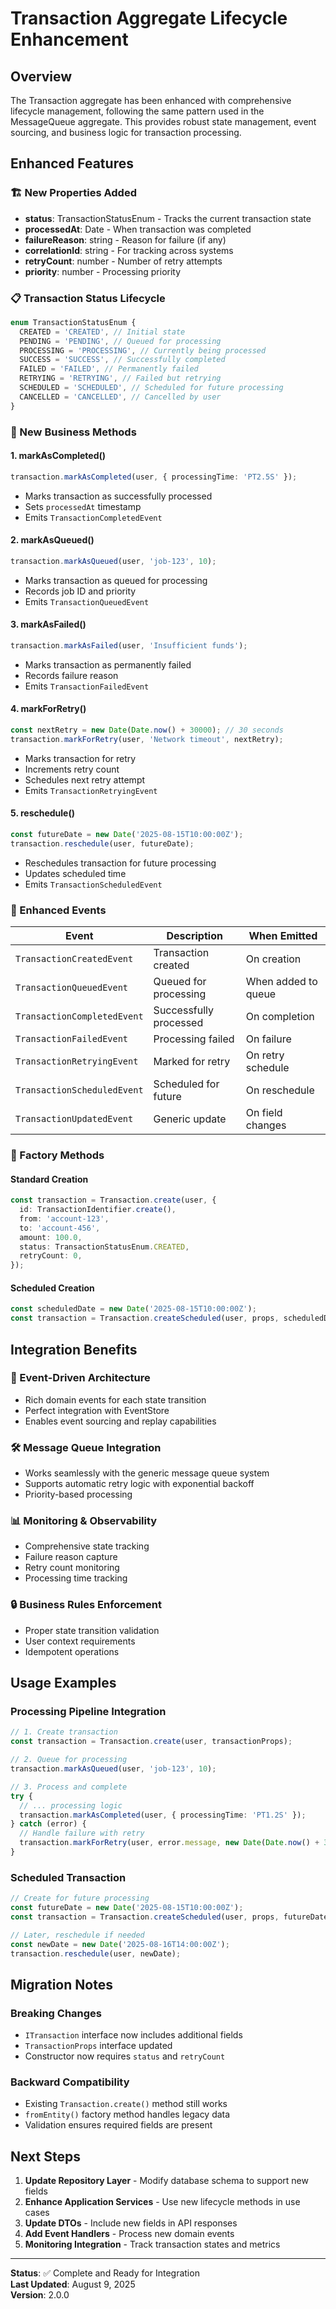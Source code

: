 # Transaction Aggregate Lifecycle Enhancement

## Overview

The Transaction aggregate has been enhanced with comprehensive lifecycle management, following the same pattern used in the MessageQueue aggregate. This provides robust state management, event sourcing, and business logic for transaction processing.

## Enhanced Features

### 🏗️ New Properties Added

- **status**: TransactionStatusEnum - Tracks the current transaction state
- **processedAt**: Date - When transaction was completed
- **failureReason**: string - Reason for failure (if any)
- **correlationId**: string - For tracking across systems
- **retryCount**: number - Number of retry attempts
- **priority**: number - Processing priority

### 📋 Transaction Status Lifecycle

```typescript
enum TransactionStatusEnum {
  CREATED = 'CREATED', // Initial state
  PENDING = 'PENDING', // Queued for processing
  PROCESSING = 'PROCESSING', // Currently being processed
  SUCCESS = 'SUCCESS', // Successfully completed
  FAILED = 'FAILED', // Permanently failed
  RETRYING = 'RETRYING', // Failed but retrying
  SCHEDULED = 'SCHEDULED', // Scheduled for future processing
  CANCELLED = 'CANCELLED', // Cancelled by user
}
```

### 🚀 New Business Methods

#### 1. **markAsCompleted()**

```typescript
transaction.markAsCompleted(user, { processingTime: 'PT2.5S' });
```

- Marks transaction as successfully processed
- Sets `processedAt` timestamp
- Emits `TransactionCompletedEvent`

#### 2. **markAsQueued()**

```typescript
transaction.markAsQueued(user, 'job-123', 10);
```

- Marks transaction as queued for processing
- Records job ID and priority
- Emits `TransactionQueuedEvent`

#### 3. **markAsFailed()**

```typescript
transaction.markAsFailed(user, 'Insufficient funds');
```

- Marks transaction as permanently failed
- Records failure reason
- Emits `TransactionFailedEvent`

#### 4. **markForRetry()**

```typescript
const nextRetry = new Date(Date.now() + 30000); // 30 seconds
transaction.markForRetry(user, 'Network timeout', nextRetry);
```

- Marks transaction for retry
- Increments retry count
- Schedules next retry attempt
- Emits `TransactionRetryingEvent`

#### 5. **reschedule()**

```typescript
const futureDate = new Date('2025-08-15T10:00:00Z');
transaction.reschedule(user, futureDate);
```

- Reschedules transaction for future processing
- Updates scheduled time
- Emits `TransactionScheduledEvent`

### 🎯 Enhanced Events

| Event                       | Description            | When Emitted        |
| --------------------------- | ---------------------- | ------------------- |
| `TransactionCreatedEvent`   | Transaction created    | On creation         |
| `TransactionQueuedEvent`    | Queued for processing  | When added to queue |
| `TransactionCompletedEvent` | Successfully processed | On completion       |
| `TransactionFailedEvent`    | Processing failed      | On failure          |
| `TransactionRetryingEvent`  | Marked for retry       | On retry schedule   |
| `TransactionScheduledEvent` | Scheduled for future   | On reschedule       |
| `TransactionUpdatedEvent`   | Generic update         | On field changes    |

### 🔧 Factory Methods

#### Standard Creation

```typescript
const transaction = Transaction.create(user, {
  id: TransactionIdentifier.create(),
  from: 'account-123',
  to: 'account-456',
  amount: 100.0,
  status: TransactionStatusEnum.CREATED,
  retryCount: 0,
});
```

#### Scheduled Creation

```typescript
const scheduledDate = new Date('2025-08-15T10:00:00Z');
const transaction = Transaction.createScheduled(user, props, scheduledDate);
```

## Integration Benefits

### 🔄 Event-Driven Architecture

- Rich domain events for each state transition
- Perfect integration with EventStore
- Enables event sourcing and replay capabilities

### 🛠️ Message Queue Integration

- Works seamlessly with the generic message queue system
- Supports automatic retry logic with exponential backoff
- Priority-based processing

### 📊 Monitoring & Observability

- Comprehensive state tracking
- Failure reason capture
- Retry count monitoring
- Processing time tracking

### 🔒 Business Rules Enforcement

- Proper state transition validation
- User context requirements
- Idempotent operations

## Usage Examples

### Processing Pipeline Integration

```typescript
// 1. Create transaction
const transaction = Transaction.create(user, transactionProps);

// 2. Queue for processing
transaction.markAsQueued(user, 'job-123', 10);

// 3. Process and complete
try {
  // ... processing logic
  transaction.markAsCompleted(user, { processingTime: 'PT1.2S' });
} catch (error) {
  // Handle failure with retry
  transaction.markForRetry(user, error.message, new Date(Date.now() + 30000));
}
```

### Scheduled Transaction

```typescript
// Create for future processing
const futureDate = new Date('2025-08-15T10:00:00Z');
const transaction = Transaction.createScheduled(user, props, futureDate);

// Later, reschedule if needed
const newDate = new Date('2025-08-16T14:00:00Z');
transaction.reschedule(user, newDate);
```

## Migration Notes

### Breaking Changes

- `ITransaction` interface now includes additional fields
- `TransactionProps` interface updated
- Constructor now requires `status` and `retryCount`

### Backward Compatibility

- Existing `Transaction.create()` method still works
- `fromEntity()` factory method handles legacy data
- Validation ensures required fields are present

## Next Steps

1. **Update Repository Layer** - Modify database schema to support new fields
2. **Enhance Application Services** - Use new lifecycle methods in use cases
3. **Update DTOs** - Include new fields in API responses
4. **Add Event Handlers** - Process new domain events
5. **Monitoring Integration** - Track transaction states and metrics

---

**Status**: ✅ Complete and Ready for Integration  
**Last Updated**: August 9, 2025  
**Version**: 2.0.0
